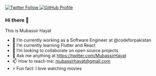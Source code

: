 <p>
  <a href="https://twitter.com/MubassirHayat">
    <img alt="Twitter Follow" src="https://img.shields.io/twitter/follow/MubassirHayat?style=for-the-badge">
  </a>

  <a href="https://github.com/mubassirhayat">
    <img alt="GitHub Profile" src="https://img.shields.io/static/v1?label=Profile&message=%E2%9D%A4&logo=GitHub&style=for-the-badge">
  </a>
</p>

### Hi there 👋

This is Mubassir Hayat

- 🔭 I’m currently working as a Software Engineer at @codeforpakistan
- 🌱 I’m currently learning Flutter and React
- 👯 I’m looking to collaborate on open source projects
- 💬 Ask me anything at https://twitter.com/MubassirHayat
- 📫 How to reach me: mubassirhayat@gmail.com
- ⚡ Fun fact: I love watching movies
